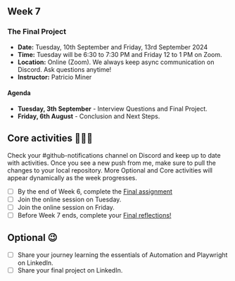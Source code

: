 ## Week 7

### The Final Project

- **Date:** Tuesday, 10th September and Friday, 13rd September 2024
- **Time:** Tuesday will be 6:30 to 7:30 PM and Friday 12 to 1 PM on Zoom.
- **Location:** Online (Zoom). We always keep async communication on Discord. Ask questions anytime!
- **Instructor:** Patricio Miner

#### Agenda

- **Tuesday, 3th September** -
  Interview Questions and Final Project.
- **Friday, 6th August** -
  Conclusion and Next Steps.

## Core activities 🧑🏻‍💻

Check your #github-notifications channel on Discord and keep up to date with activities. Once you see a new push from me, make sure to pull the changes to your local repository. More Optional and Core activities will appear dynamically as the week progresses.

- [ ] By the end of Week 6, complete the [Final assignment](../exercises/)
- [ ] Join the online session on Tuesday.
- [ ] Join the online session on Friday.
- [ ] Before Week 7 ends, complete your [Final reflections!](../progress%20reflections/5th-week-reflection.md)

## Optional 😉

- [ ] Share your journey learning the essentials of Automation and Playwright on LinkedIn.
- [ ] Share your final project on LinkedIn.
